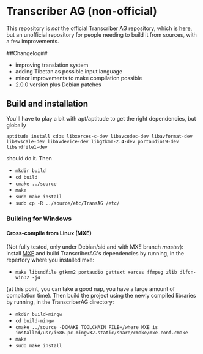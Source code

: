 Transcriber AG (non-official)
===========================

This repository is _not_ the official Transcriber AG repository, which is
[here](http://transag.sourceforge.net/), but an unofficial repository for
people needing to build it from sources, with a few improvements.

##Changelog##

 * improving translation system
 * adding Tibetan as possible input language
 * minor improvements to make compilation possible
 * 2.0.0 version plus Debian patches
 
## Build and installation ##

You'll have to play a bit with apt/aptitude to get the right dependencies, but
globally

`aptitude install cdbs libxerces-c-dev libavcodec-dev libavformat-dev libswscale-dev libavdevice-dev libgtkmm-2.4-dev portaudio19-dev libsndfile1-dev`

should do it. Then

 * `mkdir build`
 * `cd build`
 * `cmake ../source`
 * `make`
 * `sudo make install`
 * `sudo cp -R ../source/etc/TransAG /etc/`



### Building for Windows ###

#### Cross-compile from Linux (MXE) ####

(Not fully tested, only under Debian/sid and with MXE branch *master*): install [MXE](http://mxe.cc/) and build TranscriberAG's dependencies by running, in the repertory where you installed mxe:

 * `make libsndfile gtkmm2 portaudio gettext xerces ffmpeg zlib dlfcn-win32 -j4`

(at this point, you can take a good nap, you have a large amount of compilation time). Then build the project using the newly compiled libraries by running, in the TranscriberAG directory:

 * `mkdir build-mingw`
 * `cd build-mingw`
 * `cmake ../source -DCMAKE_TOOLCHAIN_FILE=/where MXE is installed/usr/i686-pc-mingw32.static/share/cmake/mxe-conf.cmake`
 * `make`
 * `sudo make install`
